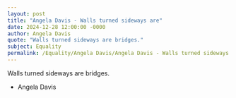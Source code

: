 ```yaml
---
layout: post
title: "Angela Davis - Walls turned sideways are"
date: 2024-12-28 12:00:00 -0000
author: Angela Davis
quote: "Walls turned sideways are bridges."
subject: Equality
permalink: /Equality/Angela Davis/Angela Davis - Walls turned sideways are
---
```


Walls turned sideways are bridges.

- Angela Davis
